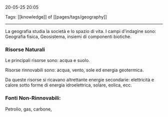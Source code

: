 20-05-25 20:05

Tags: [[knowledge]] of [[pages/tags/geography]]

---

La geografia studia la società e lo spazio di vita. I campi d'indagine sono: Geografia fisica, Geosistema, insiemi di componenti biotiche.

### Risorse Naturali

Le principali risorse sono: acqua e suolo.

Risorse rinnovabili sono: acqua, vento, sole ed energia geotermica.

Da queste risorse si ricavano altrettante energie secondarie: elettricità e calore sotto forme di energia idroelettrica, solare, eolica, ecc.

### Fonti Non-Rinnovabili:

Petrolio, gas, carbone,
